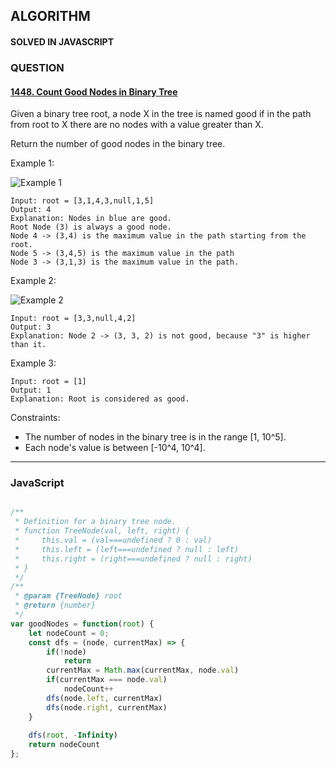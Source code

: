 ## ALGORITHM

#### SOLVED IN JAVASCRIPT
### QUESTION

#### [1448. Count Good Nodes in Binary Tree](https://leetcode.com/problems/count-good-nodes-in-binary-tree/)

Given a binary tree root, a node X in the tree is named good if in the path from root to X there are no nodes with a value greater than X.

Return the number of good nodes in the binary tree.

Example 1:

![Example 1](https://assets.leetcode.com/uploads/2020/04/02/test_sample_1.png)

```
Input: root = [3,1,4,3,null,1,5]
Output: 4
Explanation: Nodes in blue are good.
Root Node (3) is always a good node.
Node 4 -> (3,4) is the maximum value in the path starting from the root.
Node 5 -> (3,4,5) is the maximum value in the path
Node 3 -> (3,1,3) is the maximum value in the path.
```

Example 2:

![Example 2](https://assets.leetcode.com/uploads/2020/04/02/test_sample_2.png)

```
Input: root = [3,3,null,4,2]
Output: 3
Explanation: Node 2 -> (3, 3, 2) is not good, because "3" is higher than it.
```

Example 3:

```
Input: root = [1]
Output: 1
Explanation: Root is considered as good.
```

Constraints:

* The number of nodes in the binary tree is in the range [1, 10^5].
* Each node's value is between [-10^4, 10^4].

-----

### JavaScript

```js

/**
 * Definition for a binary tree node.
 * function TreeNode(val, left, right) {
 *     this.val = (val===undefined ? 0 : val)
 *     this.left = (left===undefined ? null : left)
 *     this.right = (right===undefined ? null : right)
 * }
 */
/**
 * @param {TreeNode} root
 * @return {number}
 */
var goodNodes = function(root) {
    let nodeCount = 0;
    const dfs = (node, currentMax) => {
        if(!node)
            return  
        currentMax = Math.max(currentMax, node.val)
        if(currentMax === node.val)
            nodeCount++
        dfs(node.left, currentMax)
        dfs(node.right, currentMax)
    }
    
    dfs(root, -Infinity)
    return nodeCount
};

```
